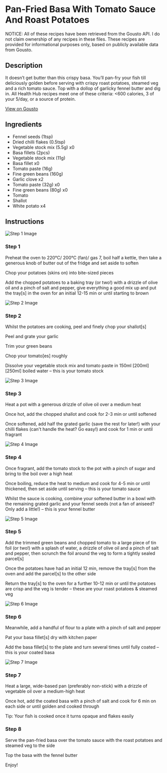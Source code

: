 # Pan-Fried Basa With Tomato Sauce And Roast Potatoes

NOTICE: All of these recipes have been retrieved from the Gousto API. I do not claim ownership of any recipes in these files. These recipes are provided for informational purposes only, based on publicly available data from Gousto.

## Description

It doesn’t get butter than this crispy basa. You’ll pan-fry your fish till deliciously golden before serving with crispy roast potatoes, steamed veg and a rich tomato sauce. Top with a dollop of garlicky fennel butter and dig in. All Health Hub recipes meet one of these criteria: <600 calories, 3 of your 5/day, or a source of protein.

[View on Gousto](https://www.gousto.co.uk/recipes/cookbook/pan-fried-basa-with-roast-potatoes-tomato-sauce-and-fennel-butter)

## Ingredients

- Fennel seeds (1tsp)
- Dried chilli flakes (0.5tsp)
- Vegetable stock mix (5.5g) x0
- Basa fillets (2pcs)
- Vegetable stock mix (11g)
- Basa fillet x0
- Tomato paste (16g)
- Fine green beans (160g)
- Garlic clove x2
- Tomato paste (32g) x0
- Fine green beans (80g) x0
- Tomato
- Shallot
- White potato x4

## Instructions

![Step 1 Image](https://production-media.gousto.co.uk/cms/recipe-step-image/step-1-1710843548653-x200.jpg)

### Step 1

Preheat the oven to 220°C/ 200°C (fan)/ gas 7, boil half a kettle, then take a generous knob of butter out of the fridge and set aside to soften

Chop your potatoes (skins on) into bite-sized pieces

Add the chopped potatoes to a baking tray (or two!) with a drizzle of olive oil and a pinch of salt and pepper, give everything a good mix up and put the tray[s] in the oven for an initial 12-15 min or until starting to brown

![Step 2 Image](https://production-media.gousto.co.uk/cms/recipe-step-image/step-2-1710843555700-x200.jpg)

### Step 2

Whilst the potatoes are cooking, peel and finely chop your shallot[s]

Peel and grate your garlic

Trim your green beans

Chop your tomato[es] roughly

Dissolve your vegetable stock mix and tomato paste in 150ml <span class="text-purple">[200ml]</span> <span class="text-danger">[250ml]</span> boiled water – this is your tomato stock

![Step 3 Image](https://production-media.gousto.co.uk/cms/recipe-step-image/step-3-1710843565470-x200.jpg)

### Step 3

Heat a pot with a generous drizzle of olive oil over a medium heat

Once hot, add the chopped shallot and cook for 2-3 min or until softened

Once softened, add half the grated garlic (save the rest for later!) with your chilli flakes (can't handle the heat? Go easy!) and cook for 1 min or until fragrant

![Step 4 Image](https://production-media.gousto.co.uk/cms/recipe-step-image/step-4-1710843572253-x200.jpg)

### Step 4

Once fragrant, add the tomato stock to the pot with a pinch of sugar and bring to the boil over a high heat

Once boiling, reduce the heat to medium and cook for 4-5 min or until thickened, then set aside until serving – this is your tomato sauce

Whilst the sauce is cooking, combine your softened butter in a bowl with the remaining grated garlic and your fennel seeds (not a fan of aniseed? Only add a little!) – this is your fennel butter

![Step 5 Image](https://production-media.gousto.co.uk/cms/recipe-step-image/step-5-1710843579047-x200.jpg)

### Step 5

Add the trimmed green beans and chopped tomato to a large piece of tin foil (or two!) with a splash of water, a drizzle of olive oil and a pinch of salt and pepper, then scrunch the foil around the veg to form a tightly sealed parcel[s]

Once the potatoes have had an initial 12 min, remove the tray[s] from the oven and add the parcel[s] to the other side

Return the tray[s] to the oven for a further 10-12 min or until the potatoes are crisp and the veg is tender – these are your roast potatoes & steamed veg

![Step 6 Image](https://production-media.gousto.co.uk/cms/recipe-step-image/step-6-1710843584106-x200.jpg)

### Step 6

Meanwhile, add a handful of flour to a plate with a pinch of salt and pepper

Pat your basa fillet[s] dry with kitchen paper

Add the basa fillet[s] to the plate and turn several times until fully coated – this is your coated basa

![Step 7 Image](https://production-media.gousto.co.uk/cms/recipe-step-image/step-7-1710843588726-x200.jpg)

### Step 7

Heat a large, wide-based pan (preferably non-stick) with a drizzle of vegetable oil over a medium-high heat

Once hot, add the coated basa with a pinch of salt and cook for 6 min on each side or until golden and cooked through

Tip: Your fish is cooked once it turns opaque and flakes easily

### Step 8

Serve the pan-fried basa over the tomato sauce with the roast potatoes and steamed veg to the side

Top the basa with the fennel butter

Enjoy!

